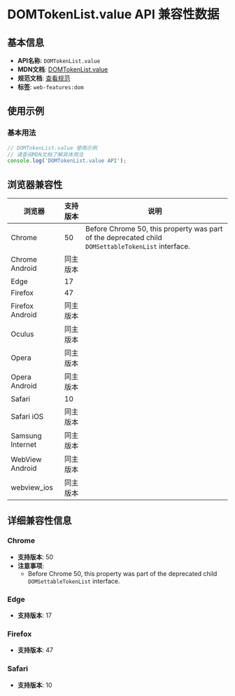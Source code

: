 # DOMTokenList.value API 兼容性数据

## 基本信息

- **API名称**: `DOMTokenList.value`
- **MDN文档**: [DOMTokenList.value](https://developer.mozilla.org/docs/Web/API/DOMTokenList/value)
- **规范文档**: [查看规范](https://dom.spec.whatwg.org/#ref-for-dom-domtokenlist-value②)
- **标签**: `web-features:dom`

## 使用示例

### 基本用法

```javascript
// DOMTokenList.value 使用示例
// 请查阅MDN文档了解具体用法
console.log('DOMTokenList.value API');
```

## 浏览器兼容性

| 浏览器 | 支持版本 | 说明 |
|--------|----------|------|
| Chrome | 50 | Before Chrome 50, this property was part of the deprecated child `DOMSettableTokenList` interface. |
| Chrome Android | 同主版本 |  |
| Edge | 17 |  |
| Firefox | 47 |  |
| Firefox Android | 同主版本 |  |
| Oculus | 同主版本 |  |
| Opera | 同主版本 |  |
| Opera Android | 同主版本 |  |
| Safari | 10 |  |
| Safari iOS | 同主版本 |  |
| Samsung Internet | 同主版本 |  |
| WebView Android | 同主版本 |  |
| webview_ios | 同主版本 |  |

## 详细兼容性信息

### Chrome

- **支持版本**: 50
- **注意事项**:
  - Before Chrome 50, this property was part of the deprecated child `DOMSettableTokenList` interface.

### Edge

- **支持版本**: 17

### Firefox

- **支持版本**: 47

### Safari

- **支持版本**: 10

